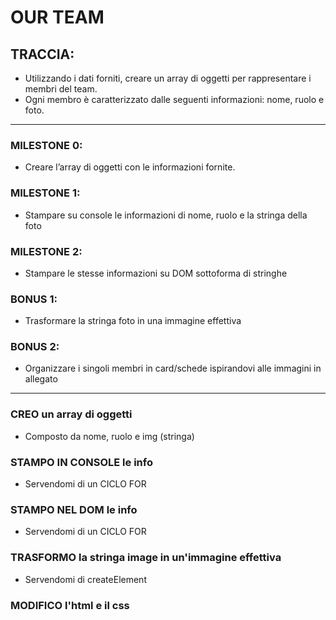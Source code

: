 # OUR TEAM
## TRACCIA:
- Utilizzando i dati forniti, creare un array di oggetti per rappresentare i membri del team.
- Ogni membro è caratterizzato dalle seguenti informazioni: nome, ruolo e foto.

<hr>

### MILESTONE 0:
- Creare l’array di oggetti con le informazioni fornite.
### MILESTONE 1:
- Stampare su console le informazioni di nome, ruolo e la stringa della foto
### MILESTONE 2:
- Stampare le stesse informazioni su DOM sottoforma di stringhe
### BONUS 1:
- Trasformare la stringa foto in una immagine effettiva
### BONUS 2:
- Organizzare i singoli membri in card/schede ispirandovi alle immagini in allegato

<hr>

### CREO un array di oggetti 
- Composto da nome, ruolo e img (stringa)
### STAMPO IN CONSOLE le info
- Servendomi di un CICLO FOR
### STAMPO NEL DOM le info
- Servendomi di un CICLO FOR
### TRASFORMO la stringa image in un'immagine effettiva
- Servendomi di createElement
### MODIFICO l'html e il css
